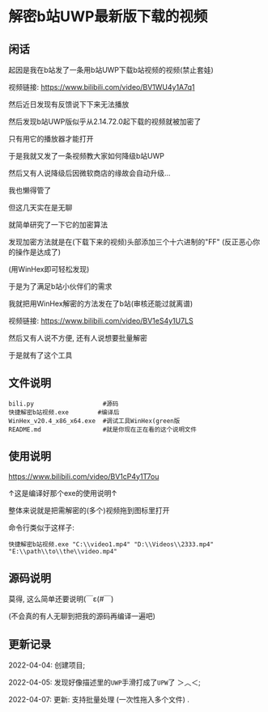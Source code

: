 # 解密b站UWP最新版下载的视频  

## 闲话  

起因是我在b站发了一条用b站UWP下载b站视频的视频(禁止套娃)  

视频链接: https://www.bilibili.com/video/BV1WU4y1A7q1  

然后近日发现有反馈说下下来无法播放  

然后发现b站UWP版似乎从2.14.72.0起下载的视频就被加密了  

只有用它的播放器才能打开  

于是我就又发了一条视频教大家如何降级b站UWP  

然后又有人说降级后因微软商店的缘故会自动升级... 

我也懒得管了  

但这几天实在是无聊

就简单研究了一下它的加密算法  

发现加密方法就是在(下载下来的视频)头部添加三个十六进制的"FF" (反正恶心你的操作是达成了)  

(用WinHex即可轻松发现)  

于是为了满足b站小伙伴们的需求  

我就把用WinHex解密的方法发在了b站(审核还能过就离谱)  

视频链接: https://www.bilibili.com/video/BV1eS4y1U7LS  

然后又有人说不方便, 还有人说想要批量解密  

于是就有了这个工具  

## 文件说明  

```
bili.py                   #源码
快捷解密b站视频.exe        #编译后
WinHex_v20.4_x86_x64.exe  #调试工具WinHex(green版
README.md                 #就是你现在正在看的这个说明文件
```

## 使用说明  

https://www.bilibili.com/video/BV1cP4y1T7ou  

↑这是编译好那个exe的使用说明↑  

整体来说就是把需解密的(多个)视频拖到图标里打开  

命令行类似于这样子: 

```
快捷解密b站视频.exe "C:\\video1.mp4" "D:\\Videos\\2333.mp4" "E:\\path\\to\\the\\video.mp4"
```

## 源码说明  

莫得, 这么简单还要说明(￣ε(#￣)  

(不会真的有人无聊到把我的源码再编译一遍吧)  

## 更新记录  

2022-04-04: 创建项目;  

2022-04-05: 发现好像描述里的```UWP```手滑打成了```UPW```了 ＞︿＜;  

2022-04-07: 更新: 支持批量处理 (一次性拖入多个文件) .

 
